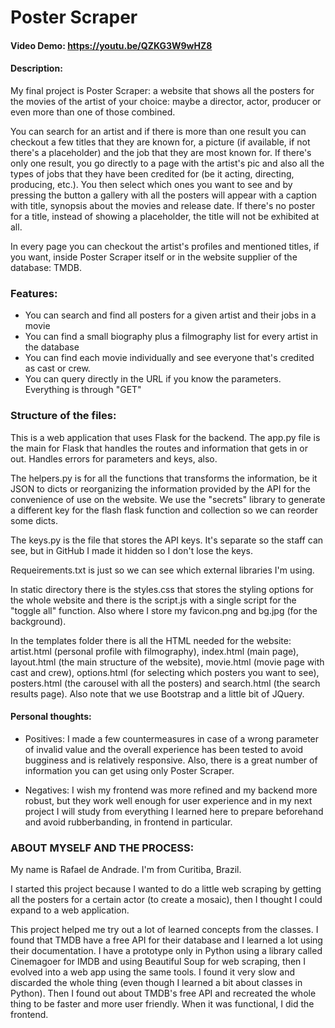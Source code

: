 # Poster Scraper
#### Video Demo:  https://youtu.be/QZKG3W9wHZ8
#### Description:
My final project is Poster Scraper: a website that shows all the posters for the movies of the artist of your choice: maybe a director, actor, producer or even more than one of those combined.

You can search for an artist and if there is more than one result you can checkout a few titles that they are known for, a picture (if available, if not there's a placeholder) and the job that they are most known for. If there's only one result, you go directly to a page with the artist's pic and also all the types of jobs that they have been credited for (be it acting, directing, producing, etc.). You then select which ones you want to see and by pressing the button a gallery with all the posters will appear with a caption with title, synopsis about the movies and release date. If there's no poster for a title, instead of showing a placeholder, the title will not be exhibited at all.

In every page you can checkout the artist's profiles and mentioned titles, if you want, inside Poster Scraper itself or in the website supplier of the database: TMDB.

### Features:
- You can search and find all posters for a given artist and their jobs in a movie
- You can find a small biography plus a filmography list for every artist in the database
- You can find each movie individually and see everyone that's credited as cast or crew.
- You can query directly in the URL if you know the parameters. Everything is through "GET"


### Structure of the files:

This is a web application that uses Flask for the backend.
The app.py file is the main for Flask that handles the routes and information that gets in or out. Handles errors for parameters and keys, also.

The helpers.py is for all the functions that transforms the information, be it JSON to dicts or reorganizing the information provided by the API for the convenience of use on the website. We use the "secrets" library to generate a different key for the flash flask function and collection so we can reorder some dicts.

The keys.py is the file that stores the API keys. It's separate so the staff can see, but in GitHub I made it hidden so I don't lose the keys.

Requeirements.txt is just so we can see which external libraries I'm using.

In static directory there is the styles.css that stores the styling options for the whole website and there is the script.js with a single script for the "toggle all" function. Also where I store my favicon.png and bg.jpg (for the background).

In the templates folder there is all the HTML needed for the website: artist.html (personal profile with filmography), index.html (main page), layout.html (the main structure of the website), movie.html (movie page with cast and crew), options.html (for selecting which posters you want to see), posters.html (the carousel with all the posters) and search.html (the search results page). Also note that we use Bootstrap and a little bit of JQuery.


#### Personal thoughts:

- Positives: I made a few countermeasures in case of a wrong parameter of invalid value and the overall experience has been tested to avoid bugginess and is relatively responsive. Also, there is a great number of information you can get using only Poster Scraper.

- Negatives: I wish my frontend was more refined and my backend more robust, but they work well enough for user experience and in my next project I will study from everything I learned here to prepare beforehand and avoid rubberbanding, in frontend in particular.

### ABOUT MYSELF AND THE PROCESS:
My name is Rafael de Andrade. I'm from Curitiba, Brazil.

I started this project because I wanted to do a little web scraping by getting all the posters for a certain actor (to create a mosaic), then I thought I could expand to a web application.

This project helped me try out a lot of learned concepts from the classes. I found that TMDB have a free API for their database and I learned a lot using their documentation. I have a prototype only in Python using a library called Cinemagoer for IMDB and using Beautiful Soup for web scraping, then I evolved into a web app using the same tools. I found it very slow and discarded the whole thing (even though I learned a bit about classes in Python). Then I found out about TMDB's free API and recreated the whole thing to be faster and more user friendly. When it was functional, I did the frontend.